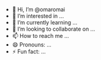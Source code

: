 - 👋 Hi, I’m @omaromai
- 👀 I’m interested in ...
- 🌱 I’m currently learning ...
- 💞️ I’m looking to collaborate on ...
- 📫 How to reach me ...
- 😄 Pronouns: ...
- ⚡ Fun fact: ...

<!---
omaromai/omaromai is a ✨ special ✨ repository because its `README.md` (this file) appears on your GitHub profile.
You can click the Preview link to take a look at your changes.
--->
